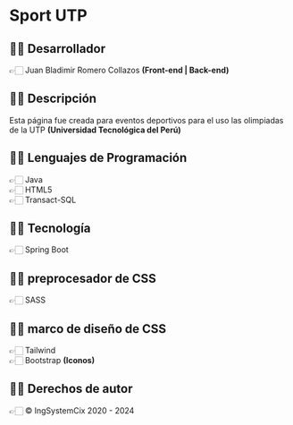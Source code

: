# Sport UTP

## ✍🏻 Desarrollador

👉🏻 Juan Bladimir Romero Collazos **(Front-end | Back-end)**

## ✍🏻 Descripción

Esta página fue creada para eventos deportivos para el uso las olimpiadas de la UTP **(Universidad Tecnológica del Perú)**

## ✍🏻 Lenguajes de Programación

👉🏻 Java
<br>
👉🏻 HTML5
<br>
👉🏻 Transact-SQL

## ✍🏻 Tecnología

👉🏻 Spring Boot

## ✍🏻 preprocesador de CSS

👉🏻 SASS

## ✍🏻 marco de diseño de CSS

👉🏻 Tailwind
<br>
👉🏻 Bootstrap **(Iconos)**

## ✍🏻 Derechos de autor

👉🏻 © IngSystemCix 2020 - 2024
